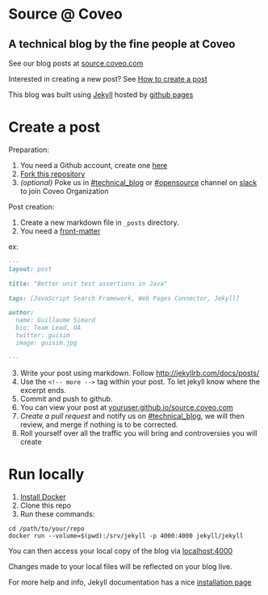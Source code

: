 # Source @ Coveo
## A technical blog by the fine people at Coveo

See our blog posts at [source.coveo.com](http://source.coveo.com)

Interested in creating a new post? See [How to create a post](https://github.com/Coveo/source.coveo.com/wiki/How-to-create-a-post)

This blog was built using [Jekyll](http://jekyllrb.com/) hosted by [github pages](https://pages.github.com/)


# Create a post

Preparation:

1. You need a Github account, create one [here](https://github.com/join)
2. [Fork this repository](https://github.com/Coveo/source.coveo.com/fork)
3. _(optional)_ Poke us in [#technical_blog](https://coveo.slack.com/messages/technical_blog) or [#opensource](https://coveo.slack.com/messages/opensource) channel on [slack](coveo.slack.com) to join Coveo Organization

Post creation:

1. Create a new markdown file in `_posts` directory.
2. You need a [front-matter](http://jekyllrb.com/docs/frontmatter/)

ex:
```markdown
---
layout: post

title: "Better unit test assertions in Java"

tags: [JavaScript Search Framework, Web Pages Connector, Jekyll]

author:
  name: Guillaume Simard
  bio: Team Lead, UA
  twitter: guisim
  image: guisim.jpg

---
```

3. Write your post using markdown. Follow http://jekyllrb.com/docs/posts/
4. Use the `<!-- more -->` tag within your post. To let jekyll know where the
  excerpt ends.
5. Commit and push to github.
6. You can view your post at [youruser.github.io/source.coveo.com](youruser.github.io/source.coveo.com)
7. *Create a pull request* and notify us on [#technical_blog](https://coveo.slack.com/messages/technical_blog),
  we will then review, and merge if nothing is to be corrected.
8. Roll yourself over all the traffic you will bring and controversies you will create

# Run locally
1. [Install Docker](https://docs.docker.com/engine/installation/)
2. Clone this repo
3. Run these commands:
```
cd /path/to/your/repo
docker run --volume=$(pwd):/srv/jekyll -p 4000:4000 jekyll/jekyll
```
You can then access your local copy of the blog via [localhost:4000](http://localhost:4000/)

Changes made to your local files will be reflected on your blog live.

For more help and info, Jekyll documentation has a nice [installation page](http://jekyllrb.com/docs/installation/)

